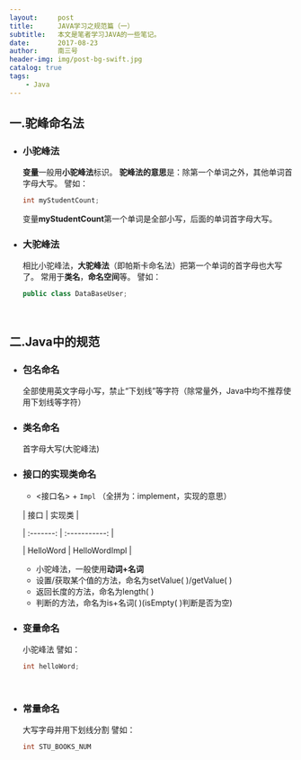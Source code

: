 ```yaml
---
layout:     post
title:      JAVA学习之规范篇（一）
subtitle:   本文是笔者学习JAVA的一些笔记。
date:       2017-08-23
author:     南三号
header-img: img/post-bg-swift.jpg
catalog: true
tags:
    - Java
---
```


## 一.驼峰命名法
- ### 小驼峰法
  **变量**一般用**小驼峰法**标识。
  **驼峰法的意思**是：除第一个单词之外，其他单词首字母大写。
  譬如：

  ```java
  int myStudentCount;
  ```

  变量**myStudentCount**第一个单词是全部小写，后面的单词首字母大写。

- ### 大驼峰法
  相比小驼峰法，**大驼峰法**（即帕斯卡命名法）把第一个单词的首字母也大写了。
  常用于**类名**，**命名空间**等。
  譬如：

  ```java
  public class DataBaseUser;
  ```

  ​

## 二.Java中的规范
- ### 包名命名
  全部使用英文字母小写，禁止“下划线”等字符（除常量外，Java中均不推荐使用下划线等字符）

- ### 类名命名

  首字母大写(大驼峰法)

- ### 接口的实现类命名

  - <接口名> + `Impl` （全拼为：implement，实现的意思）

  |   接口    |    实现类     |
  
  | :-------: | :-----------: |
  
  | HelloWord | HelloWordImpl |

  - 小驼峰法，一般使用**动词+名词**
  - 设置/获取某个值的方法，命名为setValue( )/getValue( )
  - 返回长度的方法，命名为length( )
  - 判断的方法，命名为is+名词( )(isEmpty( )判断是否为空)

- ### 变量命名

  小驼峰法
  譬如：

  ```java
  int helloWord;
  ```

  ​

- ### 常量命名

  大写字母并用下划线分割
  譬如：

  ``````java
  int STU_BOOKS_NUM
  ``````